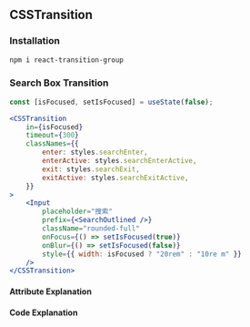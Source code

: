 ## CSSTransition

### Installation

```bash
npm i react-transition-group
```

### Search Box Transition

```jsx
const [isFocused, setIsFocused] = useState(false);

<CSSTransition
    in={isFocused}
    timeout={300}
    classNames={{
        enter: styles.searchEnter,
        enterActive: styles.searchEnterActive,
        exit: styles.searchExit,
        exitActive: styles.searchExitActive,
    }}
>
    <Input
        placeholder="搜索"
        prefix={<SearchOutlined />}
        className="rounded-full"
        onFocus={() => setIsFocused(true)}
        onBlur={() => setIsFocused(false)}
        style={{ width: isFocused ? "20rem" : "10re m" }}
    />
</CSSTransition>
```

#### Attribute Explanation

<audio src="C:\Users\10691\Downloads\三个关键属性是 in、time.mp3"></audio>

#### Code Explanation

<audio src="C:\Users\10691\Downloads\这段代码中的 CSSTrans.mp3"></audio>